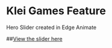 Klei Games Feature
===========

Hero Slider created in Edge Animate

##[View the slider here](http://endodoug.github.io/KleiFeature)
